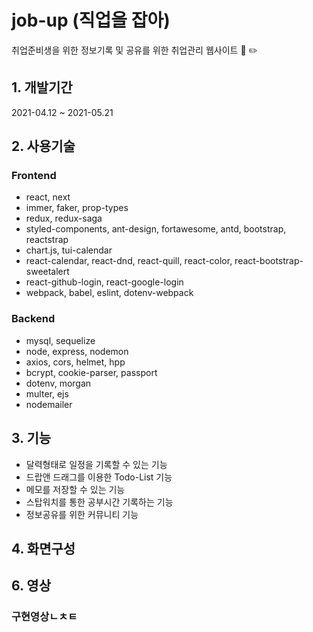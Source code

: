 # job-up (직업을 잡아)
취업준비생을 위한 정보기록 및 공유를 위한 취업관리 웹사이트 :memo: ✏️

## 1. 개발기간
2021-04.12 ~ 2021-05.21

## 2. 사용기술
### Frontend

* react, next
* immer, faker, prop-types
* redux, redux-saga
* styled-components, ant-design, fortawesome, antd, bootstrap, reactstrap
* chart.js, tui-calendar
* react-calendar, react-dnd, react-quill, react-color, react-bootstrap-sweetalert
* react-github-login, react-google-login
* webpack, babel, eslint, dotenv-webpack

### Backend

* mysql, sequelize
* node, express, nodemon
* axios, cors, helmet, hpp
* bcrypt, cookie-parser, passport
* dotenv, morgan
* multer, ejs
* nodemailer

## 3. 기능
* 달력형태로 일정을 기록할 수 있는 기능
* 드랍앤 드래그를 이용한 Todo-List 기능
* 메모를 저장할 수 있는 기능
* 스탑워치를 통한 공부시간 기록하는 기능
* 정보공유를 위한 커뮤니티 기능

## 4. 화면구성

## 6. 영상
### 구현영상ㄴㅊㅌ

